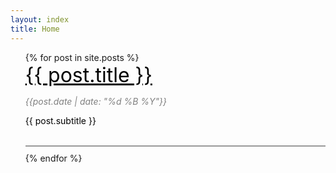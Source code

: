 ```yaml
---
layout: index
title: Home
---
```


<ul style="list-style-type: none;">
{% for post in site.posts %}
<li style = "border-bottom: 2px solid #999; margin-bottom: 10px;">
    <a href="{{ site.baseurl }}{{ post.url }}" style="text-decoration: none; font-size: 2rem; color: black;">  
      <span style="text-decoration: underline;">{{ post.title }}</span>
    </a>
    <br>
    <p style = "color: grey; font-style : italic;">{{post.date | date: "%d %B %Y"}}</p>
     <p class="message"> <a href="{{ site.baseurl }}{{ post.url }}" style="text-decoration: none; color: black;">{{ post.subtitle }} </a></p>
    <br>
</li>
{% endfor %}
</ul>
